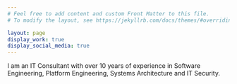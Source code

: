 ```yaml
---
# Feel free to add content and custom Front Matter to this file.
# To modify the layout, see https://jekyllrb.com/docs/themes/#overriding-theme-defaults

layout: page
display_work: true
display_social_media: true
---
```


I am an IT Consultant with over 10 years of experience in Software Engineering, Platform Engineering, Systems Architecture and IT Security.